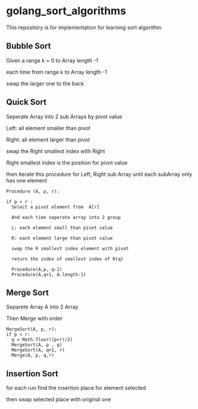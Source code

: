 # golang_sort_algorithms

This repository is for implementation for learning sort algorithm

## Bubble Sort

Given a range k = 0 to Array length -1

each time from range k to Array length -1

swap the larger one to the back

## Quick Sort
Seperate Array into 2 sub Arrays by pivot value 

Left: all element smaller than pivot

Right: all element larger than pivot

swap the Right smallest index with Right

Right smallest index is the position for pivot value

then iterate this procedure for Left, Right sub Array until each subArray only has one element
```
Procedure (A, p, r):

if p < r :
  Select a pivot element from  A[r]

  And each time seperate array into 2 group

  L: each element small than pivot value

  R: each element large than pivot value

  swap the R smallest index element with pivot

  return the index of smallest index of R(q)
  
  Procedure(A,p, q-1)  
  Procedure(A,q+1, A.length-1)
```

## Merge Sort

Separete Array A into 2 Array

Then Merge with order
```
MergeSort(A, p, r):
if p < r:
  q = Math.floor((p+r)/2)
  MergeSort(A, p , q)
  MergeSort(A, q+1, r)
  Merge(A, p, q,r)
```
## Insertion Sort
for each run find the insertion place for element selected

then swap selected place with original one